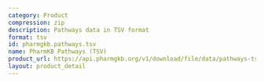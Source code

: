 ```yaml
---
category: Product
compression: zip
description: Pathways data in TSV format
format: tsv
id: pharmgkb.pathways.tsv
name: PharmKB Pathways (TSV)
product_url: https://api.pharmgkb.org/v1/download/file/data/pathways-tsv.zip
layout: product_detail
---
```

